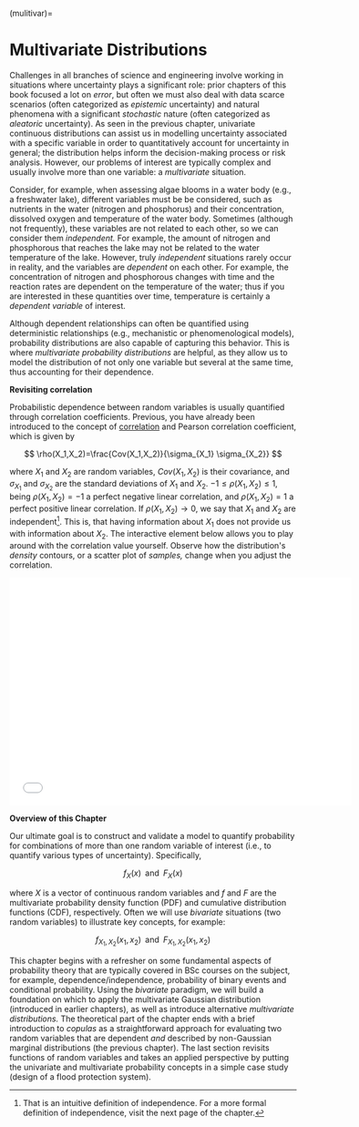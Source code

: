 
(mulitivar)=
# Multivariate Distributions

Challenges in all branches of science and engineering involve working in situations where uncertainty plays a significant role: prior chapters of this book focused a lot on _error_, but often we must also deal with data scarce scenarios (often categorized as _epistemic_ uncertainty) and natural phenomena with a significant _stochastic_ nature (often categorized as _aleatoric_ uncertainty). As seen in the previous chapter, univariate continuous distributions can assist us in modelling uncertainty associated with a specific variable in order to quantitatively account for uncertainty in general; the distribution helps inform the decision-making process or risk analysis. However, our problems of interest are typically complex and usually involve more than one variable: a _multivariate_ situation.

Consider, for example, when assessing algae blooms in a water body (e.g., a freshwater lake), different variables must be be considered, such as nutrients in the water (nitrogen and phosphorus) and their concentration, dissolved oxygen and temperature of the water body. Sometimes (although not frequently), these variables are not related to each other, so we can consider them _independent._ For example, the amount of nitrogen and phosphorous that reaches the lake may not be related to the water temperature of the lake. However, truly _independent_ situations rarely occur in reality, and the variables are _dependent_ on each other. For example, the concentration of nitrogen and phosphorous changes with time and the reaction rates are dependent on the temperature of the water; thus if you are interested in these quantities over time, temperature is certainly a _dependent variable_ of interest.

Although dependent relationships can often be quantified using deterministic relationships (e.g., mechanistic or phenomenological models), probability distributions are also capable of capturing this behavior. This is where _multivariate probability distributions_ are helpful, as they allow us to model the distribution of not only one variable but several at the same time, thus accounting for their dependence.

**Revisiting correlation**

Probabilistic dependence between random variables is usually quantified through correlation coefficients. Previous, you have already been introduced to the concept of [correlation](correl) and Pearson correlation coefficient, which is given by

$$ 
\rho(X_1,X_2)=\frac{Cov(X_1,X_2)}{\sigma_{X_1} \sigma_{X_2}} 
$$ 

where $X_1$ and $X_2$ are random variables, $Cov(X_1,X_2)$ is their covariance, and $\sigma_{X_1}$ and $\sigma_{X_2}$ are the standard deviations of $X_1$ and $X_2$. $-1 \leq \rho(X_1,X_2) \leq 1$, being $\rho(X_1,X_2)=-1$ a perfect negative linear correlation, and $\rho(X_1,X_2)=1$ a perfect positive linear correlation. If $\rho(X_1,X_2) \to 0$, we say that $X_1$ and $X_2$ are independent[^note]. This is, that having information about $X_1$ does not provide us with information about $X_2$. The interactive element below allows you to play around with the correlation value yourself. Observe how the distribution's _density_ contours, or a scatter plot of _samples,_ change when you adjust the correlation.

<iframe src="../_static/elements/element_correlation.html" width="600" height="400" frameborder="0"></iframe>

**Overview of this Chapter**

Our ultimate goal is to construct and validate a model to quantify probability for combinations of more than one random variable of interest (i.e., to quantify various types of uncertainty). Specifically, 

$$
f_X(x) \;\; \textrm{and} \;\; F_X(x)
$$

where $X$ is a vector of continuous random variables and $f$ and $F$ are the multivariate probability density function (PDF) and cumulative distribution functions (CDF), respectively. Often we will use _bivariate_ situations (two random variables) to illustrate key concepts, for example:

$$
f_{X_1,X_2}(x_1,x_2) \;\; \textrm{and} \;\; F_{X_1,X_2}(x_1,x_2)
$$

This chapter begins with a refresher on some fundamental aspects of probability theory that are typically covered in BSc courses on the subject, for example, dependence/independence, probability of binary events and conditional probability. Using the _bivariate_ paradigm, we will build a foundation on which to apply the multivariate Gaussian distribution (introduced in earlier chapters), as well as introduce alternative _multivariate distributions._ The theoretical part of the chapter ends with a brief introduction to _copulas_ as a straightforward approach for evaluating two random variables that are dependent _and_ described by non-Gaussian marginal distributions (the previous chapter). The last section revisits functions of random variables and takes an applied perspective by putting the univariate and multivariate probability concepts in a simple case study (design of a flood protection system).

[^note]: That is an intuitive definition of independence. For a more formal definition of independence, visit the next page of the chapter.